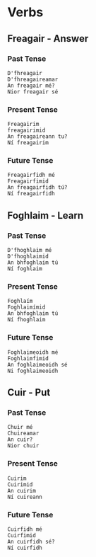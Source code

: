 # Verbs

## Freagair - Answer

### Past Tense

```
D'fhreagair
D'fhreagaireamar
An freagair mé?
Nior freagair sé
```

### Present Tense

```
Freagairim
freagairimid
An freagaireann tu?
Ní freagairim
```

### Future Tense

```
Freagairfidh mé
Freagairfimid
An freagairfidh tú?
Ní freagairfidh
```

## Foghlaim - Learn

### Past Tense

```
D'fhoghlaim mé
D'fhoghlaimid
An bhfoghlaim tú
Ní foghlaim
```

### Present Tense

```
Foghlaím
Foghlaimímid
An bhfoghlaim tú
Ní fhoghlaim
```

### Future Tense

```
Foghlaimeoidh mé
Foghlaimfimid
An foghlaimeoidh sé
Ni foghlaimeoidh
```

## Cuir - Put

### Past Tense

```
Chuir mé
Chuireamar
An cuir?
Nior chuir
```

### Present Tense

```
Cuirim
Cuirimid
An cuirim
Ní cuireann
```

### Future Tense

```
Cuirfidh mé
Cuirfimid
An cuirfidh sé?
Ní cuirfidh
```
